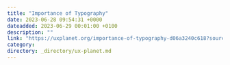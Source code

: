 ```yaml
---
title: "Importance of Typography"
date: 2023-06-28 09:54:31 +0000
dateadded: 2023-06-29 00:01:00 +0100
description: ""
link: "https://uxplanet.org/importance-of-typography-d06a3240c618?source=rss----819cc2aaeee0---4"
category:
directory: _directory/ux-planet.md
---
```

